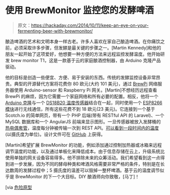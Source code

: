 # 使用 BrewMonitor 监控您的发酵啤酒

> 原文：<https://hackaday.com/2014/10/11/keep-an-eye-on-your-fermenting-beer-with-brewmonitor/>

酿造啤酒的艺术和文明本身一样古老。许多人喜欢在家自己酿造啤酒。在你痛饮之前，必须采取许多步骤，但发酵是最关键的步骤之一。[Martin Kennedy]和他的朋友一起开始了这项爱好，他想要一种方便的方法来远程监控发酵温度。他开始研发 brew monitor T1，这是一款基于云的家庭酿酒控制器，由 Arduino 克隆产品驱动。

他的目标是创造一些便宜、方便、易于安装的东西。传统的发酵监控设备非常昂贵。典型的开源替代方案将花费你 80 欧元(大约 101 美元)，通过 [BrewPi](http://hackaday.com/2012/10/01/brewpi-is-a-raspberry-pi-in-charge-of-beer-fermentation/ "BrewPi article") 网络服务器使用 Arduino-sensor 和 Raspberry Pi 网关。[Martin]不想经历远程查看 BrewPi 的麻烦，因为它需要一个家庭网络和所有必要的配置。相反，他将一个 [Arduino 克隆](http://www.dx.com/p/diy-funduino-uno-r3-development-board-microcontroller-w-usb-cable-240588#.VDi_mBZeJEM "Funduino Uno")与一个 [DS18B20 温度传感器](http://www.adafruit.com/product/381 "DS18B20 Temperature Sensor from Adafruit")结合在一起，同时使用一个 [ESP8266 模块](https://nurdspace.nl/ESP8266 "ESP8266 Wireless Module")进行无线通信，所有这些花费不到 18 欧元(23 美元)。它连接到一个基于 Scotch.io 的简单网页，带有一个 PHP 后端(带有 RESTful API 的 Laravel)、一个 MySQL 数据库和一个 AngularJS 前端来显示图形。一旦传感器被放入发酵桶的[热电偶套管](http://en.wikipedia.org/wiki/Thermowell)，温度每分钟被传输一次到 REST API。[可以看到一段时间内的温度](http://dev.thebedroomlaboratory.com/~martin/brewmonitor/ "BrewMonitor Temperature Page")(以摄氏度为单位)。设计文件可在 [GitHub](https://github.com/thebedroomlaboratory/BrewMonitor "GitHub link to the BrewMonitor design files") 上获得。

[Martin]希望扩展 BrewMonitor 的功能，例如添加通过控制加热器或冰箱来远程调节温度的功能，以及通过单板化来降低成本。由于信息存储在云上，升级系统比使用单独的网关设备容易得多。他不排除未来的众筹活动。我们希望看到这一点得到进一步发展，因为不同的酵母种类和啤酒风格需要非常严格的条件，特别是在长达数周的发酵过程中；5 摄氏度的温差可以毁掉一整杯啤酒。基于云的温度调节似乎是 BrewMonitor 的下一个大目标。DIY 酿酒师向你致敬，[马丁]！

[via [危险原型](http://dangerousprototypes.com/2014/10/03/brewmonitor-the-arduino-powered-cloud-based-homebrewing-controller/ "Dangerous Prototypes- BrewMonitor")